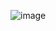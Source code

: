 ![image](https://user-images.githubusercontent.com/111603901/185711661-a8ebce94-e52c-43a8-ad40-2682a15fe91c.png)
